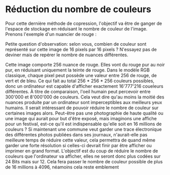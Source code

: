 # Réduction du nombre de couleurs
Pour cette dernière méthode de copression, l'objectif va être de ganger de l'espace de stockage en réduisant le nombre de couleur de l'image. Prenons l'exemple d'un nuancier de rouge : 

Petite question d'observation: selon vous, combien de couleur sont représenté sur cette image de 16 pixels par 16 pixels ? N'essayez pas de deviner mais de repérer le nombre de nuances différentes.

Cette image comporte 256 nuance de rouge. Elles vont du rouge pur au noir pur, en réduisant uniquement la teinte de rouge. Dans le modèle RGB classique, chaque pixel peut possède une valeur entre 256 de rouge, de vert et de bleu. Ce qui fait au total 256 * 256 * 256 couleurs possibles, donc un ordinateur est capable d'afficher exactement 16'777'216 coueleurs différentes. À titre de comparaison, l'oeil humain peut percevoir entre 300'000 et 8'000'000 de couleurs. Cela veut dire qu'au moins la moitié des nuances produite par un ordinateur sont imperceptibles aux meilleurs yeux humains. Il serait intéressant de pouvoir réduire le nombre de couleur sur certaines images alors. Peut-être pas une photographie de haute qualité ou une image qui aurait pour but d'être exposé, mais imaginons une affiche pour un festival, est-ce qu'il est indispensable qu'elle soit en 16 millions de couleurs ? Si maintenant une commune veut garder une trace électronique des différentes photos publiées dans ses journaux, n'aurait-elle pas meilleure temps de réduire cette valeur, cela permettra de quand même garder une forte résolution si celles-ci devrait finir par être afficher ou imprimer en grand format. L'objectif est du coup de réduire le nombre de couleurs que l'ordinateur va afficher, elles ne seront donc plus codées sur 24 Bits mais sur 12. Cela fera passer le nombre de couleur possible de plus de 16 millions à 4096, néamoins cela reste emblement

